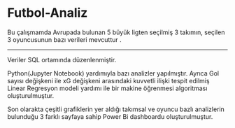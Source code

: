 # Futbol-Analiz
Bu çalışmamda Avrupada bulunan 5 büyük ligten seçilmiş 3 takımın, seçilen 3 oyuncusunun bazı verileri mevcuttur . 

--------------------------------------------------------------------------------------------------------
Veriler SQL ortamında düzenlenmiştir.

Python(Jupyter Notebook) yardımıyla bazı analizler yapılmıştır. Ayrıca Gol sayısı değişkeni ile xG değişkeni arasındaki kuvvetli ilişki tespit edilmiş Linear Regresyon modeli yardımı ile bir makine öğrenmesi algoritması oluşturulmuştur.

Son olarakta çeşitli grafiklerin yer aldığı takımsal ve oyuncu bazlı analizlerin bulunduğu 3 farklı sayfaya sahip Power Bi dashboardu oluşturulmuştur.
